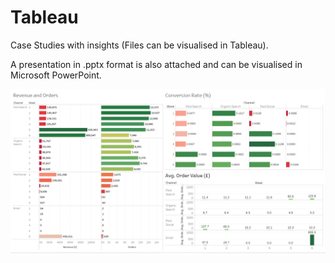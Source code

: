 # Tableau
Case Studies with insights
(Files can be visualised in Tableau).

A presentation in .pptx format is also attached and can be visualised in Microsoft PowerPoint.



![Tableau insights - gif](https://github.com/AbhAgg/Tableau/blob/master/Sales%20Analysis.gif?raw=true)
